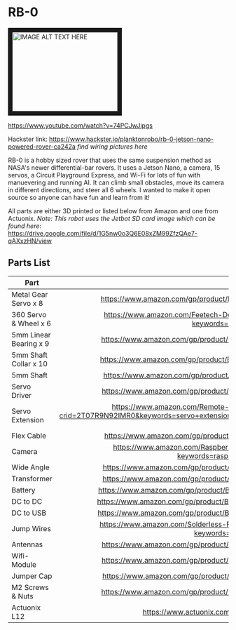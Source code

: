 # RB-0

<a href="http://www.youtube.com/watch?feature=player_embedded&v=YOUTUBE_VIDEO_ID_HERE
" target="_blank"><img src="http://img.youtube.com/vi/74PCJwJipgs/0.jpg" 
alt="IMAGE ALT TEXT HERE" width="240" height="180" border="10" /></a>

https://www.youtube.com/watch?v=74PCJwJipgs

Hackster link: https://www.hackster.io/planktonrobo/rb-0-jetson-nano-powered-rover-ca242a *find wiring pictures here*

RB-0 is a hobby sized rover that uses the same suspension method as NASA's newer differential-bar rovers. It uses a Jetson Nano, a camera, 15 servos, a Circuit Playground Express, and Wi-Fi for lots of fun with manuevering and running AI. It can climb small obstacles, move its camera in different directions, and steer all 6 wheels. I wanted to make it open source so anyone can have fun and learn from it! 

All parts are either 3D printed or listed below from Amazon and one from Actuonix. *Note: This robot uses the Jetbot SD card image which can be found here*: https://drive.google.com/file/d/1G5nw0o3Q6E08xZM99ZfzQAe7-qAXxzHN/view 


## Parts List

| Part        | Link           | 
| ------------- |:-------------:| 
| Metal Gear Servo x 8       | https://www.amazon.com/gp/product/B07QR4M3MV/ref=ppx_yo_dt_b_asin_title_o05_s00?ie=UTF8&psc=1 | 
| 360 Servo & Wheel x 6              | https://www.amazon.com/Feetech-Degree-Continuous-Rotation-Arduino/dp/B079MF1BZS/ref=sr_1_2?keywords=servo+wheel&qid=1583622795&sr=8-2      |
| 5mm Linear Bearing x 9  | https://www.amazon.com/gp/product/B07GC7LWPK/ref=ppx_yo_dt_b_asin_title_o07_s00?ie=UTF8&psc=1     |
|   5mm Shaft Collar x 10   |https://www.amazon.com/gp/product/B07KWW4V69/ref=ppx_yo_dt_b_asin_title_o04_s00?ie=UTF8&psc=1   |
|5mm Shaft|https://www.amazon.com/gp/product/B07F3T5FKL/ref=ppx_yo_dt_b_asin_title_o05_s00?ie=UTF8&psc=1|
|Servo Driver|https://www.amazon.com/gp/product/B01D1D0CX2/ref=ppx_yo_dt_b_asin_title_o08_s00?ie=UTF8&psc=1|
|Servo Extension|https://www.amazon.com/Remote-Control-Female-Servo-Extension/dp/B00EZE90WQ/ref=sr_1_4?crid=2T07R9N92IMR0&keywords=servo+extension+cable&qid=1583624190&s=hi&sprefix=servo+exten%2Ctools%2C176&sr=1-4|
| Flex Cable|https://www.amazon.com/gp/product/B00I6LJ19G/ref=ppx_yo_dt_b_asin_title_o00_s00?ie=UTF8&psc=1|
| Camera | https://www.amazon.com/Raspberry-Pi-Camera-Module-Megapixel/dp/B01ER2SKFS/ref=sr_1_3?keywords=raspberry+pi+camera&qid=1583624338&sr=8-3|
| Wide Angle | https://www.amazon.com/gp/product/B07HF81BVL/ref=ppx_yo_dt_b_asin_title_o06_s05?ie=UTF8&psc=1|
| Transformer | https://www.amazon.com/gp/product/B01NALDSJ0/ref=ppx_yo_dt_b_asin_title_o09_s01?ie=UTF8&psc=1|
| Battery| https://www.amazon.com/gp/product/B07PH6791K/ref=ppx_yo_dt_b_asin_image_o09_s00?ie=UTF8&psc=1|
|DC to DC|https://www.amazon.com/gp/product/B00DX6ZUBM/ref=ppx_yo_dt_b_asin_image_o08_s00?ie=UTF8&psc=1|
| DC to USB| https://www.amazon.com/gp/product/B07Q5PHHFK/ref=ppx_yo_dt_b_asin_image_o09_s00?ie=UTF8&psc=1 |
|Jump Wires|https://www.amazon.com/Solderless-Flexible-Breadboard-Jumper-100pcs/dp/B005TZJ0AM/ref=sr_1_9?keywords=jump+wires&qid=1583624949&sr=8-9|
|Antennas|https://www.amazon.com/gp/product/B01E29566W/ref=ppx_yo_dt_b_asin_title_o06_s04?ie=UTF8&psc=1|
|Wifi-Module|https://www.amazon.com/gp/product/B01MZA1AB2/ref=ppx_yo_dt_b_asin_title_o06_s05?ie=UTF8&psc=1|
|Jumper Cap|https://www.amazon.com/gp/product/B077957RN7/ref=ppx_yo_dt_b_asin_title_o04_s00?ie=UTF8&psc=1|
|M2 Screws & Nuts|https://www.amazon.com/gp/product/B014OO5KQG/ref=ppx_yo_dt_b_asin_title_o04_s00?ie=UTF8&psc=1|
|Actuonix L12|https://www.actuonix.com/L12-R-Linear-Servo-For-Radio-Control-p/l12-r.htm|
